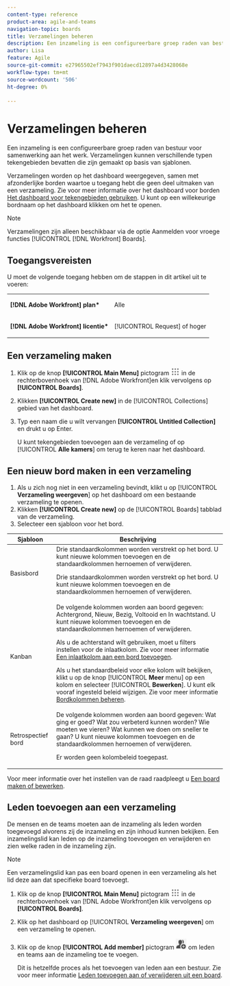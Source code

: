 ```yaml
---
content-type: reference
product-area: agile-and-teams
navigation-topic: boards
title: Verzamelingen beheren
description: Een inzameling is een configureerbare groep raden van bestuur voor samenwerking aan het werk.
author: Lisa
feature: Agile
source-git-commit: e27965502ef7943f901daecd12897a4d3428068e
workflow-type: tm+mt
source-wordcount: '506'
ht-degree: 0%

---
```


# Verzamelingen beheren

Een inzameling is een configureerbare groep raden van bestuur voor samenwerking aan het werk. Verzamelingen kunnen verschillende typen tekengebieden bevatten die zijn gemaakt op basis van sjablonen.

Verzamelingen worden op het dashboard weergegeven, samen met afzonderlijke borden waartoe u toegang hebt die geen deel uitmaken van een verzameling. Zie voor meer informatie over het dashboard voor borden [Het dashboard voor tekengebieden gebruiken](/help/quicksilver/agile/get-started-with-boards/use-boards-page.md). U kunt op een willekeurige bordnaam op het dashboard klikken om het te openen.

>[!NOTE]
>
>Verzamelingen zijn alleen beschikbaar via de optie Aanmelden voor vroege functies [!UICONTROL [!DNL Workfront] Boards].

## Toegangsvereisten

U moet de volgende toegang hebben om de stappen in dit artikel uit te voeren:

<table style="table-layout:auto"> 
 <col> 
 </col> 
 <col> 
 </col> 
 <tbody> 
  <tr> 
   <td role="rowheader"><strong>[!DNL Adobe Workfront] plan*</strong></td> 
   <td> <p>Alle</p> </td> 
  </tr> 
  <tr> 
   <td role="rowheader"><strong>[!DNL Adobe Workfront] licentie*</strong></td> 
   <td> <p>[!UICONTROL Request] of hoger</p> </td> 
  </tr> 
 </tbody> 
</table>

## Een verzameling maken

1. Klik op de knop **[!UICONTROL Main Menu]** pictogram ![Hoofdmenu](assets/main-menu-icon.png) in de rechterbovenhoek van [!DNL Adobe Workfront]en klik vervolgens op **[!UICONTROL Boards]**.
1. Klikken **[!UICONTROL Create new]** in de [!UICONTROL Collections] gebied van het dashboard.
1. Typ een naam die u wilt vervangen **[!UICONTROL Untitled Collection]** en drukt u op Enter.

   U kunt tekengebieden toevoegen aan de verzameling of op [!UICONTROL **Alle kamers**] om terug te keren naar het dashboard.

## Een nieuw bord maken in een verzameling

1. Als u zich nog niet in een verzameling bevindt, klikt u op [!UICONTROL **Verzameling weergeven**] op het dashboard om een bestaande verzameling te openen.
1. Klikken **[!UICONTROL Create new]** op de [!UICONTROL Boards] tabblad van de verzameling.
1. Selecteer een sjabloon voor het bord.

| Sjabloon | Beschrijving |
|---------|----------|
| Basisbord | Drie standaardkolommen worden verstrekt op het bord. U kunt nieuwe kolommen toevoegen en de standaardkolommen hernoemen of verwijderen. <p>Drie standaardkolommen worden verstrekt op het bord. U kunt nieuwe kolommen toevoegen en de standaardkolommen hernoemen of verwijderen. |
| Kanban | De volgende kolommen worden aan boord gegeven: Achtergrond, Nieuw, Bezig, Voltooid en In wachtstand. U kunt nieuwe kolommen toevoegen en de standaardkolommen hernoemen of verwijderen.<p>Als u de achterstand wilt gebruiken, moet u filters instellen voor de inlaatkolom. Zie voor meer informatie [Een inlaatkolom aan een bord toevoegen](/help/quicksilver/agile/use-boards-agile-planning-tools/add-intake-column-to-board.md). <p>Als u het standaardbeleid voor elke kolom wilt bekijken, klikt u op de knop [!UICONTROL **Meer** menu] op een kolom en selecteer [!UICONTROL **Bewerken**]. U kunt elk vooraf ingesteld beleid wijzigen. Zie voor meer informatie [Bordkolommen beheren](/help/quicksilver/agile/get-started-with-boards/manage-board-columns.md). |
| Retrospectief bord | De volgende kolommen worden aan boord gegeven: Wat ging er goed? Wat zou verbeterd kunnen worden? Wie moeten we vieren? Wat kunnen we doen om sneller te gaan? U kunt nieuwe kolommen toevoegen en de standaardkolommen hernoemen of verwijderen. <p>Er worden geen kolombeleid toegepast. |

Voor meer informatie over het instellen van de raad raadpleegt u [Een board maken of bewerken](/help/quicksilver/agile/get-started-with-boards/create-edit-board.md).

## Leden toevoegen aan een verzameling

De mensen en de teams moeten aan de inzameling als leden worden toegevoegd alvorens zij de inzameling en zijn inhoud kunnen bekijken. Een inzamelingslid kan leden op de inzameling toevoegen en verwijderen en zien welke raden in de inzameling zijn.

>[!NOTE]
>
>Een verzamelingslid kan pas een board openen in een verzameling als het lid deze aan dat specifieke board toevoegt.

1. Klik op de knop **[!UICONTROL Main Menu]** pictogram ![Hoofdmenu](assets/main-menu-icon.png) in de rechterbovenhoek van [!DNL Adobe Workfront]en klik vervolgens op **[!UICONTROL Boards]**.
1. Klik op het dashboard op [!UICONTROL **Verzameling weergeven**] om een verzameling te openen.
1. Klik op de knop **[!UICONTROL Add member]** pictogram ![Leden toevoegen](assets/boards-addmember-spectrum-25x25.png) om leden en teams aan de inzameling toe te voegen.

   Dit is hetzelfde proces als het toevoegen van leden aan een bestuur. Zie voor meer informatie [Leden toevoegen aan of verwijderen uit een board](/help/quicksilver/agile/get-started-with-boards/add-members-to-board.md).
